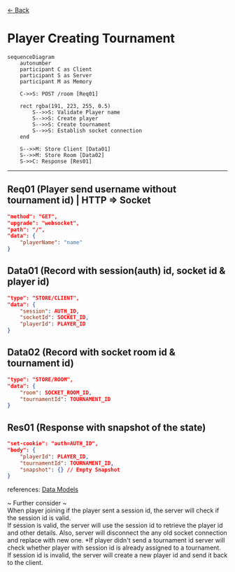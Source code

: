 [<- Back](../index.md)

# Player Creating Tournament

```mermaid
sequenceDiagram
    autonumber
    participant C as Client
    participant S as Server
    participant M as Memory

    C->>S: POST /room [Req01]

    rect rgba(191, 223, 255, 0.5)
        S-->>S: Validate Player name
        S-->>S: Create player
        S-->>S: Create tournament
        S-->>S: Establish socket connection
    end

    S-->>M: Store Client [Data01]
    S-->>M: Store Room [Data02]
    S->>C: Response [Res01]

```

---

## Req01 (Player send username without tournament id) | HTTP => Socket

```json
"method": "GET",
"upgrade": "websocket",
"path": "/",
"data": {
    "playerName": "name"
}
```

## Data01 (Record with session(auth) id, socket id & player id)

```json
"type": "STORE/CLIENT",
"data": {
    "session": AUTH_ID,
    "socketId": SOCKET_ID,
    "playerId": PLAYER_ID
}
```

## Data02 (Record with socket room id & tournament id)

```json
"type": "STORE/ROOM",
"data": {
    "room": SOCKET_ROOM_ID,
    "tournamentId": TOURNAMENT_ID
}
```

## Res01 (Response with snapshot of the state)

```json
"set-cookie": "auth=AUTH_ID",
"body": {
    "playerId": PLAYER_ID,
    "tournamentId": TOURNAMENT_ID,
    "snapshot": {} // Empty Snapshot
}
```

references: [Data Models](../../../../libs/models/src/lib/sockets)

~ Further consider ~  
When player joining if the player sent a session id, the server will check if the session id is valid.  
If session is valid, the server will use the session id to retrieve the player id and other details. Also, server will disconnect the any old socket connection and replace with new one. \*If player didn't send a tournament id server will check whether player with session id is already assigned to a tournament.  
If session id is invalid, the server will create a new player id and send it back to the client.
